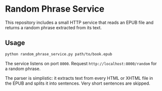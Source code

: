 # Random Phrase Service

This repository includes a small HTTP service that reads an EPUB file and
returns a random phrase extracted from its text.

## Usage

```bash
python random_phrase_service.py path/to/book.epub
```

The service listens on port `8000`. Request `http://localhost:8000/random`
for a random phrase.

The parser is simplistic: it extracts text from every HTML or XHTML file in the
EPUB and splits it into sentences. Very short sentences are skipped.
